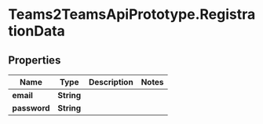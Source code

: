 # Teams2TeamsApiPrototype.RegistrationData

## Properties

Name | Type | Description | Notes
------------ | ------------- | ------------- | -------------
**email** | **String** |  | 
**password** | **String** |  | 


